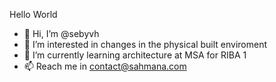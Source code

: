 Hello World

- 👋 Hi, I’m @sebyvh
- 👀 I’m interested in changes in the physical built enviroment 
- 🌱 I’m currently learning architecture at MSA for RIBA 1
- 📫 Reach me in contact@sahmana.com
